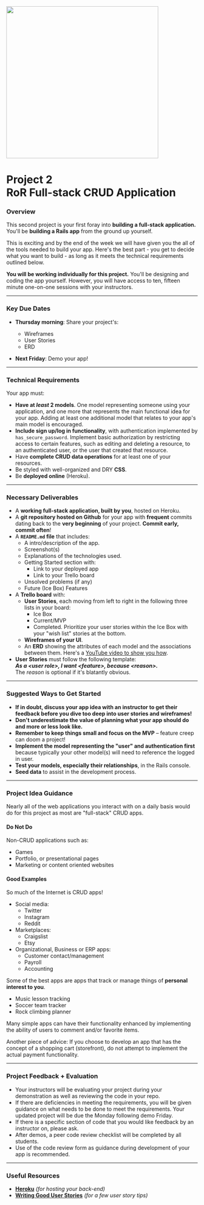 <img src="https://i.imgur.com/QgojyYY.png" width="400">

# Project 2<br>RoR Full-stack CRUD Application

### Overview

This second project is your first foray into **building a full-stack 
application.** You'll be **building a Rails app** from the 
ground up yourself.

This is exciting and by the end of the week we will have given you the all of the tools needed to build your app.  Here's the best part - you get to decide what you want to build - as long as it meets the technical requirements outlined below.

**You will be working individually for this project.** You'll be 
designing and coding the app yourself. However, you will have access to ten, fifteen minute one-on-one sessions with your instructors.

---

### Key Due Dates

- **Thursday morning**: Share your project's:
	- Wireframes
	- User Stories
	- ERD

- **Next Friday**:  Demo your app!

---

### Technical Requirements

Your app must:

- **Have at _least_ 2 models**.  One model representing someone using your application, and one more that represents the main functional idea for your app. Adding at least one additional model that relates to your app's main model is encouraged.
- **Include sign up/log in functionality**, with authentication implemented by `has_secure_password`. Implement basic authorization by 
  restricting access to certain features, such as editing and deleting a
  resource, to an authenticated user, or the user that created that resource.
- Have **complete CRUD data operations** for at least one of your resources.
- Be styled with well-organized and DRY **CSS**.
- Be **deployed online** (Heroku).

---

### Necessary Deliverables

- A **working full-stack application, built by you**, hosted on Heroku.
- A **git repository hosted on Github** for your app with **frequent** 
  commits dating back to the **very beginning** of your project. **Commit early, commit often**!
- A **`README.md` file** that includes:
	 - A intro/description of the app.
	 - Screenshot(s)
    - Explanations of the technologies used.
    - Getting Started section with:
    	- Link to your deployed app
    	- Link to your Trello board
    - Unsolved problems (if any)
    - Future (Ice Box) Features
- A **Trello board** with:
    - **User Stories**, each moving from left to right in the following 
      three lists in your board:
      	- Ice Box
      	- Current/MVP
      	- Completed.
      Prioritize your user stories within the Ice Box with your "wish 
      list" stories at the bottom.
    - **Wireframes of your UI**.
    - An **ERD** showing the attributes of each model and the associations between them. Here's a [YouTube video to show you how](https://www.youtube.com/watch?v=QpdhBUYk7Kk).
- **User Stories** must follow the following template:<br>**_As a \<user role\>, I want \<feature\>, because \<reason\>._**<br>The _reason_ is optional if it's blatantly obvious.

---

### Suggested Ways to Get Started


- **If in doubt, discuss your app idea with an instructor to get their feedback before you dive too deep into user stories and wireframes!**
- **Don't underestimate the value of planning what your app should do and more or less look like.**
- **Remember to keep things small and focus on the MVP** – feature creep can doom a project!
- **Implement the model representing the "user" and authentication first** because typically your other model(s) will need to reference the logged in user.
- **Test your models, especially their relationships**, in the Rails console.
- **Seed data** to assist in the development process.

---

### Project Idea Guidance

Nearly all of the web applications you interact with on a daily basis
would do for this project as most are "full-stack" CRUD apps.

#### Do Not Do

Non-CRUD applications such as:

- Games
- Portfolio, or presentational pages
- Marketing or content oriented websites

#### Good Examples

So much of the Internet is CRUD apps!

- Social media:
  - Twitter
  - Instagram
  - Reddit
- Marketplaces: 
  - Craigslist
  - Etsy
- Organizational, Business or ERP apps:
  - Customer contact/management
  - Payroll
  - Accounting

Some of the best apps are apps that track or manage things of **personal interest to you**.
  
- Music lesson tracking
- Soccer team tracker
- Rock climbing planner

Many simple apps can have their functionality enhanced by implementing the ability of users to comment and/or favorite items. 

Another piece of advice:  If you choose to develop an app that has the concept of a shopping cart (storefront), do not attempt to implement the actual payment functionality.

---

### Project Feedback + Evaluation

- Your instructors will be evaluating your project during your demonstration as well as reviewing the code in your repo.
- If there are deficiencies in meeting the requirements, you will be given guidance on what needs to be done to meet the requirements.  Your updated project will be due the Monday following demo Friday.
- If there is a specific section of code that you would like feedback by an instructor on, please ask.
- After demos, a peer code review checklist will be completed by all students.
- Use of the code review form as guidance during development of your app is recommended.

---

### Useful Resources

* **[Heroku](http://www.heroku.com)** _(for hosting your back-end)_
* **[Writing Good User Stories](http://www.mariaemerson.com/user-stories/)** _(for a few user story tips)_

